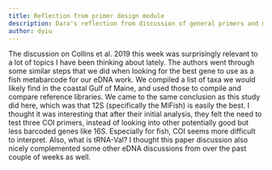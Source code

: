 ```yaml
---
title: Reflection from primer design module
description: Dara's reflection from discussion of general primers and metabarcoding 
author: dyiu
---
```


The discussion on Collins et al. 2019 this week was surprisingly relevant to a lot of topics I have been thinking about lately. The authors went through some similar steps that we did when looking for the best gene to use as a fish metabarcode for our eDNA work. We compiled a list of taxa we would likely find in the coastal Gulf of Maine, and used those to compile and compare reference libraries. We came to the same conclusion as this study did here, which was that 12S (specifically the MiFish) is easily the best. I thought it was interesting that after their initial analysis, they felt the need to test three COI primers, instead of looking into other potentially good but less barcoded genes like 16S.  Especially for fish, COI seems more difficult to interpret. Also, what is tRNA-Val?
I thought this paper discussion also nicely complemented some other eDNA discussions from over the past couple of weeks as well. 
